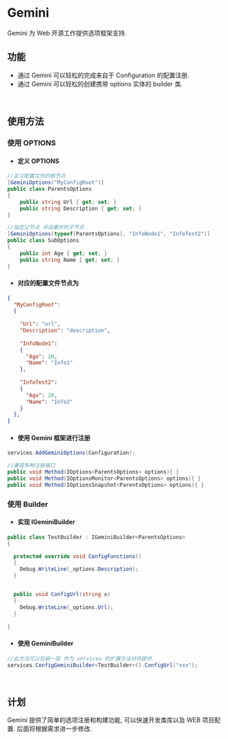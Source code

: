 # Gemini
Gemini 为 Web 开源工作提供选项框架支持.

## 功能

- 通过 Gemini 可以轻松的完成来自于 Configuration 的配置注册.
- 通过 Gemini 可以轻松的创建携带 options 实体的 builder 类.  

<br/>  

## 使用方法

### 使用 OPTIONS 

 - #### 定义 OPTIONS

```c#
//定义配置文件的根节点
[GeminiOptions("MyConfigRoot")]
public class ParentsOptions
{
    public string Url { get; set; }
    public string Description { get; set; }
}

//指定父节点 并设置并列子节点
[GeminiOptions(typeof(ParentsOptions), "InfoNode1", "InfoTest2")]
public class SubOptions
{
    public int Age { get; set; }
    public string Name { get; set; }
}
```  

 - #### 对应的配置文件节点为
```json
{
  "MyConfigRoot": 
  {
  
    "Url": "url",
    "Description": "description",
    
    "InfoNode1": 
    {
      "Age": 10,
      "Name": "Info1"
    },
    
    "InfoTest2": 
    {
      "Age": 20,
      "Name": "Info2"
    }
  },
}
```

 - #### 使用 Gemini 框架进行注册

```C#
services.AddGeminiOptions(Configuration);

//兼容多种注册接口
public void Method(IOptions<ParentsOptions> options){ }
public void Method(IOptionsMonitor<ParentsOptions> options){ }
public void Method(IOptionsSnapshot<ParentsOptions> options){ }
```   

### 使用 Builder

- #### 实现 IGeminiBuilder   

```C#  
public class TestBuilder : IGeminiBuilder<ParentsOptions>
{

  protected override void ConfigFunctions()
  {
    Debug.WriteLine(_options.Description);
  }


  public void ConfigUrl(string x)
  {
    Debug.WriteLine(_options.Url);
  }
  
}
```  

- #### 使用 GeminiBuilder

```C# 
//此方法可以包装一层 作为 services 的扩展方法对外提供.
services.ConfigGeminiBuilder<TestBuilder>().ConfigUrl("xxx");

```
<br/>  

## 计划

Gemini 提供了简单的选项注册和构建功能, 可以快速开发类库以及 WEB 项目配置.
后面将根据需求进一步修改.
